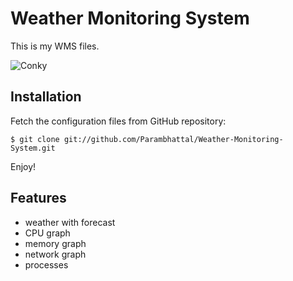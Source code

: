 Weather Monitoring System
========================

This is my WMS files. 

![Conky](https://raw.github.com/zenzire/conkyrc/master/screenshot.png)


Installation
------------

Fetch the configuration files from GitHub repository:

``
$ git clone git://github.com/Parambhattal/Weather-Monitoring-System.git
``

Enjoy!

Features
--------

* weather with forecast
* CPU graph
* memory graph
* network graph
* processes 

